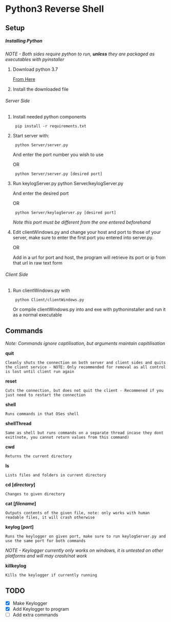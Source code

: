 # Python3 Reverse Shell

## Setup

##### Installing Python
*NOTE - Both sides require python to run, **unless** they are packaged as executables with pyinstaller*
1. Download python 3.7

	[From Here](https://www.python.org/downloads/)

2. Install the downloaded file

###### Server Side
1. Install needed python components

		pip install -r requirements.txt

2. Start server with:

		python Server/server.py

	And enter the port number you wish to use

	OR

		python Server/server.py [desired port]

3. Run keylogServer.py
		python Server/keylogServer.py

	And enter the desired port

	OR

		python Server/keylogServer.py [desired port]

	*Note this port must be different from the one entered beforehand*

4. Edit clientWindows.py and change your host and port to those of your server, make sure to enter the first port you entered into server.py.
	
	OR

	Add in a url for port and host, the program will retrieve its port or ip from that url in raw text form

###### Client Side
1. Run clientWindows.py with

		python Client/clientWindows.py

	Or compile clientWindows.py into and exe with pythoninstaller and run it as a normal executable

## Commands
*Note: Commands ignore captilisation, but arguments maintain capitilisation*

**quit**

	Cleanly shuts the connection on both server and client sides and quits the client service - NOTE: Only recommended for removal as all control is lost until client run again

**reset**
	
	Cuts the connection, but does not quit the client - Recommened if you just need to restart the connection


**shell**

	Runs commands in that OSes shell


**shellThread**

	Same as shell but runs commands on a separate thread incase they dont exit(note, you cannot return values from this command)


**cwd**

	Returns the current directory


**ls**

	Lists files and folders in current directory


**cd [*directory*]**

	Changes to given directory


**cat [*filename*]**

	Outputs contents of the given file, note: only works with human readable files, it will crash otherwise


**keylog [*port*]**

	Runs the keylogger on given port, make sure to run keylogServer.py and use the same port for both commands

*NOTE - Keylogger currently only works on windows, it is untested on other platforms and will may crash/not work*

**killkeylog**

	Kills the keylogger if currently running


## TODO
 - [X] Make Keylogger
 - [X] Add Keylogger to program
 - [ ] Add extra commands